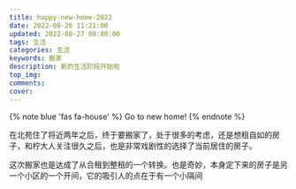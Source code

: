 ```yaml
---
title: happy-new-home-2022
date: 2022-08-26 11:21:00
updated: 2022-08-27 00:00:00
tags: 生活
categories: 生活
keywords: 搬家
description: 新的生活阶段开始啦
top_img:
comments:
cover:
---
```


{% note blue 'fas fa-house' %}
    Go to new home!
{% endnote %}

在北苑住了将近两年之后，终于要搬家了，处于很多的考虑，还是想租自如的房子，和柠大人关注很久之后，也是非常戏剧性的选择了当前居住的房子。

这次搬家也是达成了从合租到整租的一个转换。也是奇妙，本身定下来的房子是另一个小区的一个开间，它的吸引人的点在于有一个小隔间